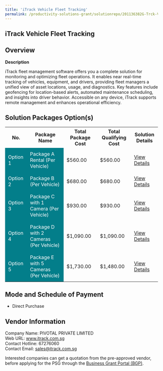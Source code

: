 ```yaml
---
title: 'iTrack Vehicle Fleet Tracking'
permalink: /productivity-solutions-grant/solutionrepo/201136382G-Trck-Vhcl-Flt-Trckng-G
---
```


## iTrack Vehicle Fleet Tracking

## Overview

**Description**

iTrack fleet management software offers you a complete solution for monitoring and optimizing fleet operations. It enables near real-time tracking of vehicles, equipment, and drivers, providing fleet managers a unified view of asset locations, usage, and diagnostics. Key features include geofencing for location-based alerts, automated maintenance scheduling, and insights into driver behavior. Accessible on any device, iTrack supports remote management and enhances operational efficiency.

## Solution Packages Option(s)

<table>
<tr>
<th><b>No.</b></th>
<th><b>Package Name</b></th>
<th><b>Total Package Cost</b></th>
<th><b>Total Qualifying Cost</b></th>
<th><b>Solution Details</b></th>
</tr>
<tr>
<td style='padding: 10px; background-color: #037E8A; color: #FFFFFF;'>Option 1</td>
<td style='padding: 10px; background-color: #037E8A; color: #FFFFFF;'>Package A Rental (Per Vehicle)</td>
<td style='padding: 10px;'>$560.00</td>
<td style='padding: 10px;'>$560.00</td>
<td style='padding: 10px;'><a href='/psg/201136382G_20240100_30012025_Desensitised_Annex3_Part1.pdf' target='_blank'>View Details</a></td>
</tr>
<tr>
<td style='padding: 10px; background-color: #037E8A; color: #FFFFFF;'>Option 2</td>
<td style='padding: 10px; background-color: #037E8A; color: #FFFFFF;'>Package B (Per Vehicle)</td>
<td style='padding: 10px;'>$680.00</td>
<td style='padding: 10px;'>$680.00</td>
<td style='padding: 10px;'><a href='/psg/201136382G_20240100_30012025_Desensitised_Annex3_Part2.pdf' target='_blank'>View Details</a></td>
</tr>
<tr>
<td style='padding: 10px; background-color: #037E8A; color: #FFFFFF;'>Option 3</td>
<td style='padding: 10px; background-color: #037E8A; color: #FFFFFF;'>Package C with 1 Camera (Per Vehicle)</td>
<td style='padding: 10px;'>$930.00</td>
<td style='padding: 10px;'>$930.00</td>
<td style='padding: 10px;'><a href='/psg/201136382G_20240100_30012025_Desensitised_Annex3_Part3.pdf' target='_blank'>View Details</a></td>
</tr>
<tr>
<td style='padding: 10px; background-color: #037E8A; color: #FFFFFF;'>Option 4</td>
<td style='padding: 10px; background-color: #037E8A; color: #FFFFFF;'>Package D with 2 Cameras (Per Vehicle)</td>
<td style='padding: 10px;'>$1,090.00</td>
<td style='padding: 10px;'>$1,090.00</td>
<td style='padding: 10px;'><a href='/psg/201136382G_20240100_30012025_Desensitised_Annex3_Part4.pdf' target='_blank'>View Details</a></td>
</tr>
<tr>
<td style='padding: 10px; background-color: #037E8A; color: #FFFFFF;'>Option 5</td>
<td style='padding: 10px; background-color: #037E8A; color: #FFFFFF;'>Package E with 5 Cameras (Per Vehicle)</td>
<td style='padding: 10px;'>$1,730.00</td>
<td style='padding: 10px;'>$1,480.00</td>
<td style='padding: 10px;'><a href='/psg/201136382G_20240100_30012025_Desensitised_Annex3_Part5.pdf' target='_blank'>View Details</a></td>
</tr>
</table>

## Mode and Schedule of Payment

 - Direct Purchase

## Vendor Information

 Company Name: PIVOTAL PRIVATE LIMITED<br>Web URL: www.itrack.com.sg <br>Contact Hotline: 67276060 <br>Contact Email: sales@itrack.com.sg <br>

Interested companies can get a quotation from the pre-approved vendor, before applying for the PSG through the <a href='https://www.businessgrants.gov.sg/' target='_blank' rel='noopener'>Business Grant Portal (BGP)</a>.

<script src="/jquery/resize-tables.js"></script>
